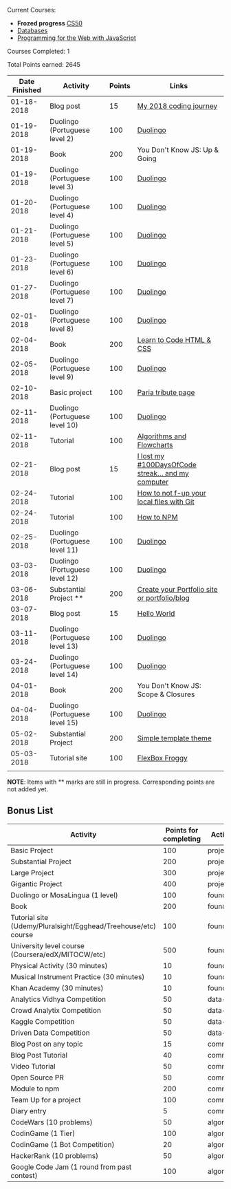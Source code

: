 Current Courses:
- **Frozed progress** [CS50](https://www.edx.org/course/introduction-computer-science-harvardx-cs50x)
- [Databases](https://lagunita.stanford.edu/courses/Home/Databases/Engineering/about) 
- [Programming for the Web with JavaScript](https://www.edx.org/course/programming-web-javascript-pennx-sd4x)

Courses Completed: 1  

Total Points earned: 2645

| Date Finished | Activity | Points | Links |
| ------------- | -------- | ------ | ----- |
| 01-18-2018 | Blog post | 15 | [My 2018 coding journey](https://medium.com/@jesuodz/my-2018-coding-journey-100daysofcode-eb6dc76bd0d7) |
| 01-19-2018 | Duolingo (Portuguese level 2) | 100 | [Duolingo](https://www.duolingo.com/jesuodz) |
| 01-19-2018 | Book | 200 | You Don't Know JS: Up & Going |
| 01-19-2018 | Duolingo (Portuguese level 3) | 100 | [Duolingo](https://www.duolingo.com/jesuodz) |
| 01-20-2018 | Duolingo (Portuguese level 4) | 100 | [Duolingo](https://www.duolingo.com/jesuodz) |
| 01-21-2018 | Duolingo (Portuguese level 5) | 100 | [Duolingo](https://www.duolingo.com/jesuodz) |
| 01-23-2018 | Duolingo (Portuguese level 6) | 100 | [Duolingo](https://www.duolingo.com/jesuodz) |
| 01-27-2018 | Duolingo (Portuguese level 7) | 100 | [Duolingo](https://www.duolingo.com/jesuodz) |
| 02-01-2018 | Duolingo (Portuguese level 8) | 100 | [Duolingo](https://www.duolingo.com/jesuodz) |
| 02-04-2018 | Book | 200 | [Learn to Code HTML & CSS](http://learn.shayhowe.com/html-css/) |
| 02-05-2018 | Duolingo (Portuguese level 9) | 100 | [Duolingo](https://www.duolingo.com/jesuodz) |
| 02-10-2018 | Basic project | 100 | [Paria tribute page](https://jesuodz.github.io/paria-tribute-page/) |
| 02-11-2018 | Duolingo (Portuguese level 10) | 100 | [Duolingo](https://www.duolingo.com/jesuodz) |
| 02-11-2018 | Tutorial | 100 | [Algorithms and Flowcharts](http://www.academia.edu/7857144/ALGORITHMS_AND_FLOWCHARTS) |
| 02-21-2018 | Blog post | 15 | [I lost my #100DaysOfCode streak… and my computer](https://medium.com/@jesuodz/i-lost-my-100daysofcode-streak-and-my-computer-e965eaa6d336) |
| 02-24-2018 | Tutorial | 100 | [How to not f-up your local files with Git](https://medium.com/@francesco.agnoletto/how-to-not-f-up-your-local-files-with-git-part-1-e0756c88fd3c) |
| 02-24-2018 | Tutorial | 100 | [How to NPM](https://github.com/jesuodz/how-to-npm) |
| 02-25-2018 | Duolingo (Portuguese level 11) | 100 | [Duolingo](https://www.duolingo.com/jesuodz) |
| 03-03-2018 | Duolingo (Portuguese level 12) | 100 | [Duolingo](https://www.duolingo.com/jesuodz) |
| 03-06-2018 | Substantial Project ** | 200 | [Create your Portfolio site or portfolio/blog](https://jesuodz.github.io) |
| 03-07-2018 | Blog post | 15 | [Hello World](https://jesuodz.github.io/2018/03/07/hello-world/) |
| 03-11-2018 | Duolingo (Portuguese level 13) | 100 | [Duolingo](https://www.duolingo.com/jesuodz) |
| 03-24-2018 | Duolingo (Portuguese level 14) | 100 | [Duolingo](https://www.duolingo.com/jesuodz) |
| 04-01-2018 | Book | 200 | You Don't Know JS: Scope & Closures |
| 04-04-2018 | Duolingo (Portuguese level 15) | 100 | [Duolingo](https://www.duolingo.com/jesuodz) |
| 05-02-2018 | Substantial Project | 200 | [Simple template theme](https://github.com/jesuodz/simple) |
| 05-03-2018 | Tutorial site | 100 | [FlexBox Froggy](http://flexboxfroggy.com/) |
|               |          |        |       |

**NOTE**: Items with ** marks are still in progress. Corresponding points are not added yet.

## Bonus List

| Activity                                    | Points for completing | Activity type |
| ------------------------------------------- | --------------------- | ------------- |
| Basic Project                               | 100                   | project       |
| Substantial Project                         | 200                   | project       |
| Large Project                               | 300                   | project       |
| Gigantic Project                            | 400                   | project       |
| Duolingo or MosaLingua (1 level)            | 100                   | foundation    |
| Book                                        | 200                   | foundation    |
| Tutorial site (Udemy/Pluralsight/Egghead/Treehouse/etc) course                            | 100                   | foundation    |
| University level course (Coursera/edX/MITOCW/etc)                    | 500                   | foundation    |
| Physical Activity (30 minutes)                          | 10                    | foundation    |
| Musical Instrument Practice (30 minutes)                          | 10                    | foundation    |
| Khan Academy (30 minutes)                          | 10                    | foundation    |
| Analytics Vidhya Competition                | 50                    | data-science  |
| Crowd Analytix Competition                  | 50                    | data-science  |
| Kaggle Competition                          | 50                    | data-science  |
| Driven Data Competition                     | 50                    | data-science  |
| Blog Post on any topic                      | 15                    | communication |
| Blog Post Tutorial                          | 40                    | communication |
| Video Tutorial                              | 50                    | communication |
| Open Source PR                              | 50                    | communication |
| Module to npm                               | 200                   | communication |
| Team Up for a project                       | 100                   | communication |
| Diary entry                                 | 5                     | communication |
| CodeWars (10 problems)                      | 50                    | algorithms    |
| CodinGame (1 Tier)                          | 100                   | algorithms    |
| CodinGame (1 Bot Competition)               | 20                    | algorithms    |
| HackerRank (10 problems)                    | 50                    | algorithms    |
| Google Code Jam (1 round from past contest) | 100                   | algorithms    |